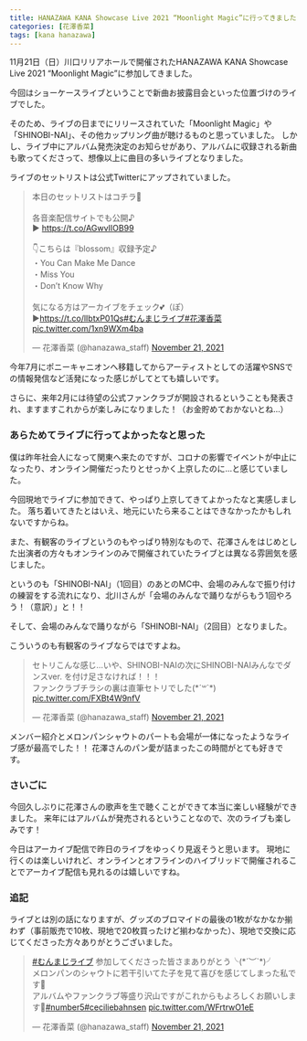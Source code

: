 ```yaml
---
title: HANAZAWA KANA Showcase Live 2021 “Moonlight Magic”に行ってきました！
categories: [花澤香菜]
tags: [kana hanazawa]
---
```


<style>
.post-content h3::before {
  font-family: "Font Awesome 5 Free";
  font-weight: 900;
  color: #c3a41a;
  content: '\f186\0020\0020'; /* https://fontawesome.com/icons/rocket?style=solid */
}
</style>

11月21日（日）川口リリアホールで開催されたHANAZAWA KANA Showcase Live 2021 “Moonlight Magic”に参加してきました。

今回はショーケースライブということで新曲お披露目会といった位置づけのライブでした。

そのため、ライブの日までにリリースされていた「Moonlight Magic」や「SHINOBI-NAI」、その他カップリング曲が聴けるものと思っていました。
しかし、ライブ中にアルバム発売決定のお知らせがあり、アルバムに収録される新曲も歌ってくださって、想像以上に曲目の多いライブとなりました。

ライブのセットリストは公式Twitterにアップされていました。

<blockquote class="twitter-tweet"><p lang="ja" dir="ltr">本日のセットリストはコチラ🌙<br><br>各音楽配信サイトでも公開♪<br>▶️ <a href="https://t.co/AGwvIIOB99">https://t.co/AGwvIIOB99</a><br><br>👇こちらは『blossom』収録予定♪<br>・You Can Make Me Dance<br>・Miss You<br>・Donʼt Know Why<br><br>気になる方はアーカイブをチェック💕（ぽ）<br>▶️<a href="https://t.co/lIbtxP01Qs">https://t.co/lIbtxP01Qs</a><a href="https://twitter.com/hashtag/%E3%82%80%E3%82%93%E3%81%BE%E3%81%98%E3%83%A9%E3%82%A4%E3%83%96?src=hash&amp;ref_src=twsrc%5Etfw">#むんまじライブ</a><a href="https://twitter.com/hashtag/%E8%8A%B1%E6%BE%A4%E9%A6%99%E8%8F%9C?src=hash&amp;ref_src=twsrc%5Etfw">#花澤香菜</a> <a href="https://t.co/1xn9WXm4ba">pic.twitter.com/1xn9WXm4ba</a></p>&mdash; 花澤香菜 (@hanazawa_staff) <a href="https://twitter.com/hanazawa_staff/status/1462385872494469122?ref_src=twsrc%5Etfw">November 21, 2021</a></blockquote> <script async src="https://platform.twitter.com/widgets.js" charset="utf-8"></script>

今年7月にポニーキャニオンへ移籍してからアーティストとしての活躍やSNSでの情報発信など活発になった感じがしてとても嬉しいです。

さらに、来年2月には待望の公式ファンクラブが開設されるということも発表され、ますますこれからが楽しみになりました！（お金貯めておかないとね…）

### あらためてライブに行ってよかったなと思った

僕は昨年社会人になって関東へ来たのですが、コロナの影響でイベントが中止になったり、オンライン開催だったりとせっかく上京したのに…と感じていました。

今回現地でライブに参加できて、やっぱり上京してきてよかったなと実感しました。
落ち着いてきたとはいえ、地元にいたら来ることはできなかったかもしれないですからね。

また、有観客のライブというのもやっぱり特別なもので、花澤さんをはじめとした出演者の方々もオンラインのみで開催されていたライブとは異なる雰囲気を感じました。

というのも「SHINOBI-NAI」（1回目）のあとのMC中、会場のみんなで振り付けの練習をする流れになり、北川さんが「会場のみんなで踊りながらもう1回やろう！（意訳）」と！！

そして、会場のみんなで踊りながら「SHINOBI-NAI」（2回目）となりました。

こういうのも有観客のライブならではですよね。

<blockquote class="twitter-tweet"><p lang="ja" dir="ltr">セトリこんな感じ…いや、SHINOBI-NAIの次にSHINOBI-NAIみんなでダンスver. を付け足さなければ！！！<br>ファンクラブチラシの裏は直筆セトリでした(*´꒳`*) <a href="https://t.co/FXBt4W9nfV">pic.twitter.com/FXBt4W9nfV</a></p>&mdash; 花澤香菜 (@hanazawa_staff) <a href="https://twitter.com/hanazawa_staff/status/1462397766303313921?ref_src=twsrc%5Etfw">November 21, 2021</a></blockquote> <script async src="https://platform.twitter.com/widgets.js" charset="utf-8"></script>

メンバー紹介とメロンパンシャウトのパートも会場が一体になったようなライブ感が最高でした！！
花澤さんのパン愛が詰まったこの時間がとても好きです。

### さいごに

今回久しぶりに花澤さんの歌声を生で聴くことができて本当に楽しい経験ができました。
来年にはアルバムが発売されるということなので、次のライブも楽しみです！

今日はアーカイブ配信で昨日のライブをゆっくり見返そうと思います。
現地に行くのは楽しいけれど、オンラインとオフラインのハイブリッドで開催されることでアーカイブ配信も見れるのは嬉しいですね。

### 追記

ライブとは別の話になりますが、グッズのブロマイドの最後の1枚がなかなか揃わず（事前販売で10枚、現地で20枚買ったけど揃わなかった）、現地で交換に応じてくださった方々ありがとうございました。

<blockquote class="twitter-tweet"><p lang="ja" dir="ltr"><a href="https://twitter.com/hashtag/%E3%82%80%E3%82%93%E3%81%BE%E3%81%98%E3%83%A9%E3%82%A4%E3%83%96?src=hash&amp;ref_src=twsrc%5Etfw">#むんまじライブ</a> 参加してくださった皆さまありがとう╰(*´︶`*)╯<br>メロンパンのシャウトに若干引いてた子を見て喜びを感じてしまった私です🍞<br>アルバムやファンクラブ等盛り沢山ですがこれからもよろしくお願いします🌟<a href="https://twitter.com/hashtag/number5?src=hash&amp;ref_src=twsrc%5Etfw">#number5</a><a href="https://twitter.com/hashtag/ceciliebahnsen?src=hash&amp;ref_src=twsrc%5Etfw">#ceciliebahnsen</a> <a href="https://t.co/WFrtrwO1eE">pic.twitter.com/WFrtrwO1eE</a></p>&mdash; 花澤香菜 (@hanazawa_staff) <a href="https://twitter.com/hanazawa_staff/status/1462391043400237063?ref_src=twsrc%5Etfw">November 21, 2021</a></blockquote> <script async src="https://platform.twitter.com/widgets.js" charset="utf-8"></script>
